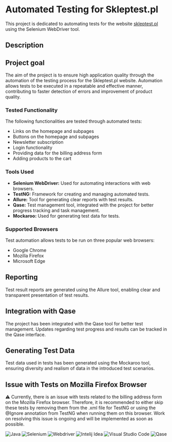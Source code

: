 # Automated Testing for Skleptest.pl

This project is dedicated to automating tests for the website [skleptest.pl](https://skleptest.pl/) using the Selenium WebDriver tool.

## Description

## Project goal

The aim of the project is to ensure high application quality through the automation of the testing process for the Skleptest.pl website. Automation allows tests to be executed in a repeatable and effective manner, contributing to faster detection of errors and improvement of product quality.

### Tested Functionality
The following functionalities are tested through automated tests:
- Links on the homepage and subpages
- Buttons on the homepage and subpages
- Newsletter subscription
- Login functionality
- Providing data for the billing address form
- Adding products to the cart

### Tools Used
- **Selenium WebDriver:** Used for automating interactions with web browsers.
- **TestNG:** Framework for creating and managing automated tests.
- **Allure:** Tool for generating clear reports with test results.
- **Qase:** Test management tool, integrated with the project for better progress tracking and task management.
- **Mockaroo:** Used for generating test data for tests.

### Supported Browsers
Test automation allows tests to be run on three popular web browsers:
- Google Chrome
- Mozilla Firefox
- Microsoft Edge

## Reporting

Test result reports are generated using the Allure tool, enabling clear and transparent presentation of test results.

## Integration with Qase

The project has been integrated with the Qase tool for better test management. Updates regarding test progress and results can be tracked in the Qase interface.

## Generating Test Data

Test data used in tests has been generated using the Mockaroo tool, ensuring diversity and realism of data in the introduced test scenarios.

## Issue with Tests on Mozilla Firefox Browser

⚠️ Currently, there is an issue with tests related to the billing address form on the Mozilla Firefox browser. Therefore, it is recommended to either skip these tests by removing them from the .xml file for TestNG or using the @Ignore annotation from TestNG when running them on this browser. Work on resolving this issue is ongoing and will be implemented as soon as possible.




![Java](https://img.shields.io/badge/Java-%230A1A2F?style=flat&logo=openjdk&logoColor=%236875CD) ![Selenium](https://img.shields.io/badge/Selenium-%230A1A2F?style=flat&logo=Selenium&logoColor=%2300cc00) ![Webdriver](https://img.shields.io/badge/Webdriver-%230A1A2F?style=flat&logo=Webdriver
) ![Intelij Idea](https://img.shields.io/badge/-IntelliJ%20IDEA-0A1A2F?style=flat&logo=intelliJ-idea&logoColor=0a76ef) ![Visual Studio Code](https://img.shields.io/badge/Visual%20Studio%20Code-%230A1A2F?style=flat&logo=Visual%20Studio&logoColor=%2348aaeb) ![Qase](https://img.shields.io/badge/Qase-%230A1A2F?style=flat&logo=Qase&logoColor=%236875CD)
